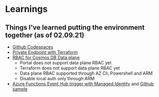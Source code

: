 # Learnings
## Things I've learned putting the environment together (as of 02.09.21)

- [Github Codespaces](https://github.com/features/codespaces)
- [Private Endpoint with Terraform](https://registry.terraform.io/providers/hashicorp/azurerm/latest/docs/resources/private_endpoint)
- [RBAC for Cosmos DB Data plane](https://docs.microsoft.com/en-us/azure/cosmos-db/how-to-setup-rbac)
    - Portal does not support data plane RBAC yet
    - Terraform does not support data plane RBAC yet
    - Data plane RBAC supported through AZ Cli, Powershell and ARM
    - Disable local auth only through ARM
- [Azure Functions Event Hub trigger with Managed Identity](https://docs.microsoft.com/en-us/azure/azure-functions/functions-bindings-event-hubs#event-hubs-extension-5x-and-higher) and [Github sample](https://github.com/Azure/azure-sdk-for-net/tree/Microsoft.Azure.WebJobs.Extensions.EventHubs_5.0.0-beta.7/sdk/eventhub/Microsoft.Azure.WebJobs.Extensions.EventHubs)